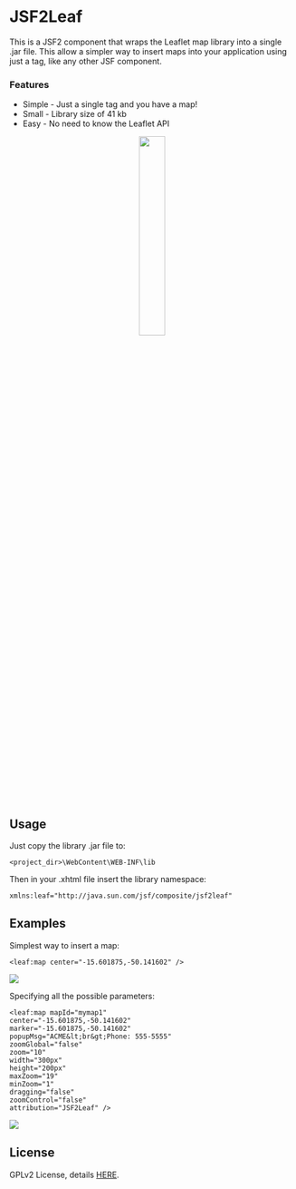 # JSF2Leaf
This is a JSF2 component that wraps the Leaflet map library into a single .jar file. This allow a simpler way to insert maps into your application using just a tag, like any other JSF component.

### Features
* Simple - Just a single tag and you have a map!
* Small - Library size of 41 kb
* Easy - No need to know the Leaflet API

<div align="center"><img width="30%" src="https://raw.githubusercontent.com/themrleon/JSF2Leaf/master/images/primefaces.png"></div>

## Usage
Just copy the library .jar file to:
```
<project_dir>\WebContent\WEB-INF\lib
```
Then in your .xhtml file insert the library namespace:
```
xmlns:leaf="http://java.sun.com/jsf/composite/jsf2leaf"
```

## Examples

Simplest way to insert a map:
```
<leaf:map center="-15.601875,-50.141602" />
```
<img src="https://raw.githubusercontent.com/themrleon/JSF2Leaf/master/images/default.png">

Specifying all the possible parameters:
```
<leaf:map mapId="mymap1" 
center="-15.601875,-50.141602"  
marker="-15.601875,-50.141602" 
popupMsg="ACME&lt;br&gt;Phone: 555-5555" 
zoomGlobal="false" 
zoom="10" 
width="300px" 
height="200px" 
maxZoom="19" 
minZoom="1" 
dragging="false" 
zoomControl="false" 
attribution="JSF2Leaf" />
```
<img src="https://raw.githubusercontent.com/themrleon/JSF2Leaf/master/images/full.png">

## License
GPLv2 License, details <a href="https://raw.githubusercontent.com/themrleon/JSF2Leaf/master/LICENSE">HERE</a>.
